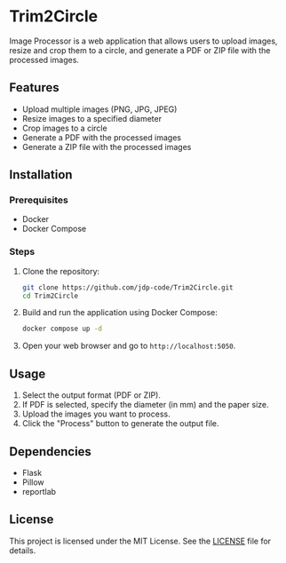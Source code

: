 # Trim2Circle

Image Processor is a web application that allows users to upload images, resize and crop them to a circle, and generate a PDF or ZIP file with the processed images.

## Features

- Upload multiple images (PNG, JPG, JPEG)
- Resize images to a specified diameter
- Crop images to a circle
- Generate a PDF with the processed images
- Generate a ZIP file with the processed images

## Installation

### Prerequisites

- Docker
- Docker Compose

### Steps

1. Clone the repository:

    ```sh
    git clone https://github.com/jdp-code/Trim2Circle.git
    cd Trim2Circle
    ```

2. Build and run the application using Docker Compose:

    ```sh
    docker compose up -d
    ```

3. Open your web browser and go to `http://localhost:5050`.

## Usage

1. Select the output format (PDF or ZIP).
2. If PDF is selected, specify the diameter (in mm) and the paper size.
3. Upload the images you want to process.
4. Click the "Process" button to generate the output file.

## Dependencies

- Flask
- Pillow
- reportlab

## License

This project is licensed under the MIT License. See the [LICENSE](LICENSE) file for details.
